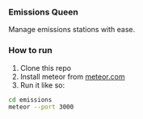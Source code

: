 ### Emissions Queen

Manage emissions stations with ease.

### How to run

1. Clone this repo
2. Install meteor from [meteor.com](https://www.meteor.com/developers/install)
3. Run it like so:

``` bash
cd emissions
meteor --port 3000
```